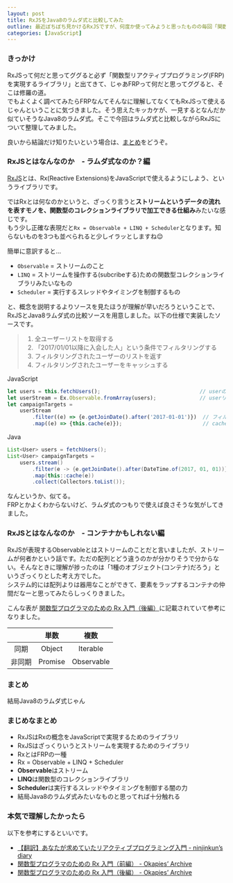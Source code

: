 ```yaml
---
layout: post
title: RxJSをJava8のラムダ式と比較してみた
outline: 最近ぼちぼち見かけるRxJSですが、何度か使ってみようと思ったものの毎回「関数型リアクティブプログラミング」の壁に打ちのめされて挫折していました。でもよくよく見てみたら何だかJava8のラムダ式っぽくないか😌💡と閃いてしまったので比較してみました。
categories: [JavaScript]
---
```


### きっかけ
RxJSって何だと思ってググると必ず「関数型リアクティブプログラミング(FRP)を実現するライブラリ」と出てきて、じゃあFRPって何だと思ってググると、そこは修羅の道。  
でもよくよく調べてみたらFRPなんてそんなに理解してなくてもRxJSって使えるじゃんということに気づきました。そう思えたキッカケが、一見するとなんだか似ていそうなJava8のラムダ式。そこで今回はラムダ式と比較しながらRxJSについて整理してみました。

良いから結論だけ知りたいという場合は、[まとめ](#まとめ)をどうぞ。

### RxJSとはなんなのか　- ラムダ式なのか？編
[RxJS](https://github.com/Reactive-Extensions/RxJS)とは、Rx(Reactive Extensions)をJavaScriptで使えるようにしよう、というライブラリです。

ではRxとは何なのかというと、ざっくり言うと**ストリームというデータの流れを表すモノを、関数型のコレクションライブラリで加工できる仕組み**みたいな感じです。  
もう少し正確な表現だと`Rx = Observable + LINQ + Scheduler`となります。知らないものを3つも並べられると少しイラッとしますね😌

簡単に意訳すると…

* `Observable` = ストリームのこと
* `LINQ` = ストリームを操作する(subcribeする)ための関数型コレクションライブラリみたいなもの
* `Scheduler` = 実行するスレッドやタイミングを制御するもの

と、概念を説明するよりソースを見たほうが理解が早いだろうということで、RxJSとJava8ラムダ式の比較ソースを用意しました。以下の仕様で実装したソースです。

> 1. 全ユーザーリストを取得する
> 2. 「2017/01/01以降に入会した人」という条件でフィルタリングする
> 3. フィルタリングされたユーザーのリストを返す
> 4. フィルタリングされたユーザーをキャッシュする

JavaScript

```javascript
let users = this.fetchUsers();                                // userの配列を取得する
let userStream = Ex.Observable.fromArray(users);              // userリストをstreamにする
let campaignTargets = 
	userStream
		.filter((e) => {e.getJoinDate().after('2017-01-01')})  // フィルタリングする
		.map((e) => {this.cache(e)});                          // cacheする
```

Java

```java
List<User> users = fetchUsers();                                       // userリストを取得する
List<User> campaignTargets = 
	users.stream()                                                       // streamにする
		.filter(e -> {e.getJoinDate().after(DateTime.of(2017, 01, 01))}) // フィルタリングする
		.map(this::cache(e))                                             // cacheする
		.collect(Collectors.toList());
```

なんというか、似てる。  
FRPとかよくわからないけど、ラムダ式のつもりで使えば良さそうな気がしてきました。


### RxJSとはなんなのか　- コンテナかもしれない編
RxJSが表現するObservableとはストリームのことだと言いましたが、ストリームが何者かという話です。ただの配列とどう違うのかが分かりそうで分からない。そんなときに理解が捗ったのは「1種のオブジェクト(コンテナ)だろう」というざっくりとした考え方でした。  
システム的には配列よりは器用なことができて、要素をラップするコンテナの仲間だなーと思ってみたらしっくりきました。

こんな表が [関数型プログラマのための Rx 入門（後編）](http://okapies.hateblo.jp/entry/2015/03/15/184247)に記載されていて参考になりました。

|  | 単数 | 複数 |
|:----------:|:-----------:|:------------:|
| 同期       |        Object |     Iterable     |
| 非同期     |      Promise |    Observable    |




### まとめ
結局Java8のラムダ式じゃん

### まじめなまとめ

* RxJSはRxの概念をJavaScriptで実現するためのライブラリ
* RxJSはざっくりいうとストリームを実現するためのライブラリ
* RxとはFRPの一種
* Rx = Observable + LINQ + Scheduler
* **Observable**はストリーム
* **LINQ**は関数型のコレクションライブラリ
* **Scheduler**は実行するスレッドやタイミングを制御する闇の力
* 結局Java8のラムダ式みたいなものと思ってれば十分触れる


### 本気で理解したかったら
以下を参考にするといいです。

* [【翻訳】あなたが求めていたリアクティブプログラミング入門 - ninjinkun’s diary](http://ninjinkun.hatenablog.com/entry/introrxja)
* [関数型プログラマのための Rx 入門（前編） - Okapies’ Archive](http://okapies.hateblo.jp/entry/2015/03/04/031148)
* [関数型プログラマのための Rx 入門（後編） - Okapies’ Archive](http://okapies.hateblo.jp/entry/2015/03/15/184247)
